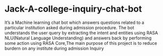 # Jack-A-college-inquiry-chat-bot
It’s a Machine learning chat bot which answers questions related to a particular institution asked during admission procedure. The bot understands the user query by extracting the intent and entities using RASA NLU(Natural Language Understanding) and answers back by performing some action using RASA Core,The main purpose of this project is to reduce burdern on any institute during admission Inquiry

